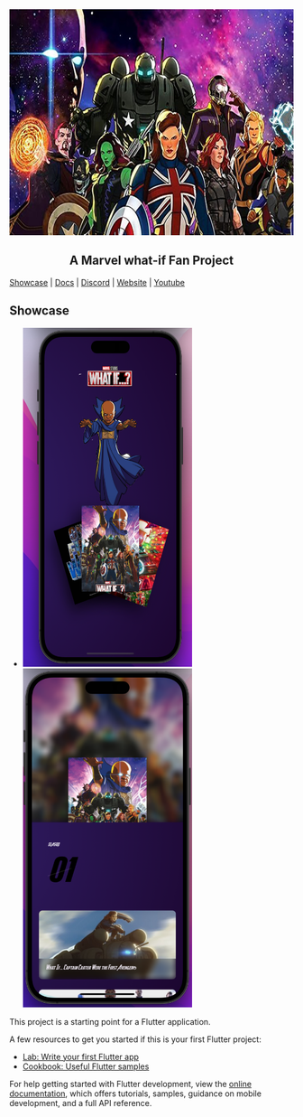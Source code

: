 
  <img src="/assets/readme/what-if-poster.jpeg" alt="ui" width="700" height="400">

<h2 align="center">A Marvel what-if Fan Project </h2>

[Showcase](#showcase) | [Docs](https://docs.rowboatlabs.com/) | [Discord](https://discord.gg/gtbGcqF4) | [Website](https://www.rowboatlabs.com/) | [Youtube](https://www.youtube.com/@RowBoatLabs) 

## Showcase

- <img src="/assets/showcase/Screenshot%202.png" alt="ui" width="300" height="600"> <img src="/assets/showcase/Screenshot%20.png" alt="ui" width="300" height="600">

This project is a starting point for a Flutter application.

A few resources to get you started if this is your first Flutter project:

- [Lab: Write your first Flutter app](https://docs.flutter.dev/get-started/codelab)
- [Cookbook: Useful Flutter samples](https://docs.flutter.dev/cookbook)

For help getting started with Flutter development, view the
[online documentation](https://docs.flutter.dev/), which offers tutorials,
samples, guidance on mobile development, and a full API reference.
